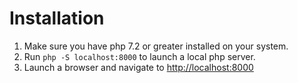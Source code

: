 # Installation

1. Make sure you have php 7.2 or greater installed on your system.
2. Run `php -S localhost:8000` to launch a local php server.
3. Launch a browser and navigate to [http://localhost:8000](http://localhost:8000)